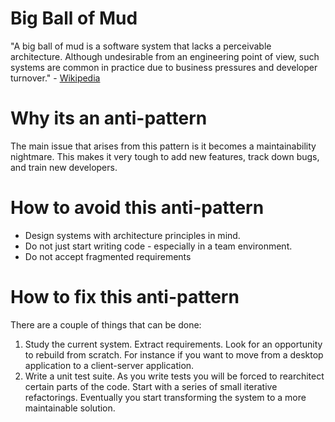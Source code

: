 # Big Ball of Mud

"A big ball of mud is a software system that lacks a perceivable architecture. Although undesirable from an engineering point of view, such systems are common in practice due to business pressures and developer turnover." - [Wikipedia][1]

# Why its an anti-pattern

The main issue that arises from this pattern is it becomes a maintainability nightmare. This makes it very tough to add new features, track down bugs, and train new developers.

# How to avoid this anti-pattern

+ Design systems with architecture principles in mind. 
+ Do not just start writing code - especially in a team environment.
+ Do not accept fragmented requirements

# How to fix this anti-pattern

There are a couple of things that can be done:

1. Study the current system. Extract requirements. Look for an opportunity to rebuild from scratch. For instance if you want to move from a desktop application to a client-server application.
2. Write a unit test suite. As you write tests you will be forced to rearchitect certain parts of the code. Start with a series of small iterative refactorings. Eventually you start transforming the system to a more maintainable solution.

[1]: http://en.wikipedia.org/wiki/Big_ball_of_mud
